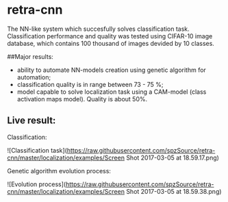 # retra-cnn
The NN-like system which succesfully solves classification task. Classification performance and quality was tested using 
CIFAR-10 image database, which contains 100 thousand of images devided by 10 classes.

##Major results:
- ability to automate NN-models creation using genetic algorithm for automation;
- classification quality is in range between 73 - 75 %;
- model capable to solve localization task using a CAM-model (class activation maps model). Quality is about 50%.

## Live result:

Classification:

![Classification task](https://raw.githubusercontent.com/spzSource/retra-cnn/master/localization/examples/Screen Shot 2017-03-05 at 18.59.17.png)

Genetic algorithm evolution process:

![Evolution process](https://raw.githubusercontent.com/spzSource/retra-cnn/master/localization/examples/Screen Shot 2017-03-05 at 18.59.38.png)


